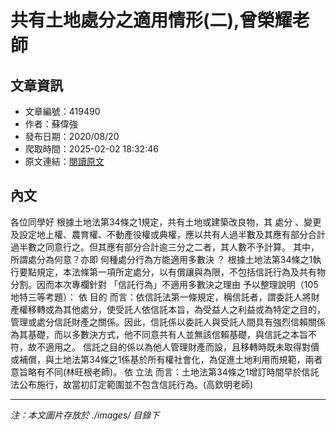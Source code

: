 # 共有土地處分之適用情形(二),曾榮耀老師

## 文章資訊
- 文章編號：419490
- 作者：蘇偉強
- 發布日期：2020/08/20
- 爬取時間：2025-02-02 18:32:46
- 原文連結：[閱讀原文](https://real-estate.get.com.tw/Columns/detail.aspx?no=419490)

## 內文
各位同學好
根據土地法第34條之1規定，共有土地或建築改良物，其
處分
、變更及設定地上權、農育權、不動產役權或典權，應以共有人過半數及其應有部分合計過半數之同意行之。但其應有部分合計逾三分之二者，其人數不予計算。
其中，所謂處分為何意？亦即
何種處分行為方能適用多數決
？
根據土地法第34條之1執行要點規定，本法條第一項所定處分，以有償讓與為限，不包括信託行為及共有物分割。因而本次專欄針對
「信託行為」不適用多數決之理由
予以整理說明（105地特三等考題）：
依
目的
而言：依信託法第一條規定，稱信託者，謂委託人將財產權移轉或為其他處分，使受託人依信託本旨，為受益人之利益或為特定之目的，管理或處分信託財產之關係。因此，信託係以委託人與受託人間具有強烈信賴關係為其基礎，而以多數決方式，他不同意共有人並無該信賴基礎，與信託之本旨不符，故不適用之。
信託之目的係以為他人管理財產而設，且移轉時既未取得對價或補償，與土地法第34條之1係基於所有權社會化，為促進土地利用而規範，兩者意旨略有不同(林旺根老師)。
依
立法
而言：土地法第34條之1增訂時間早於信託法公布施行，故當初訂定範圍並不包含信託行為。(高欽明老師)

---
*注：本文圖片存放於 ./images/ 目錄下*
